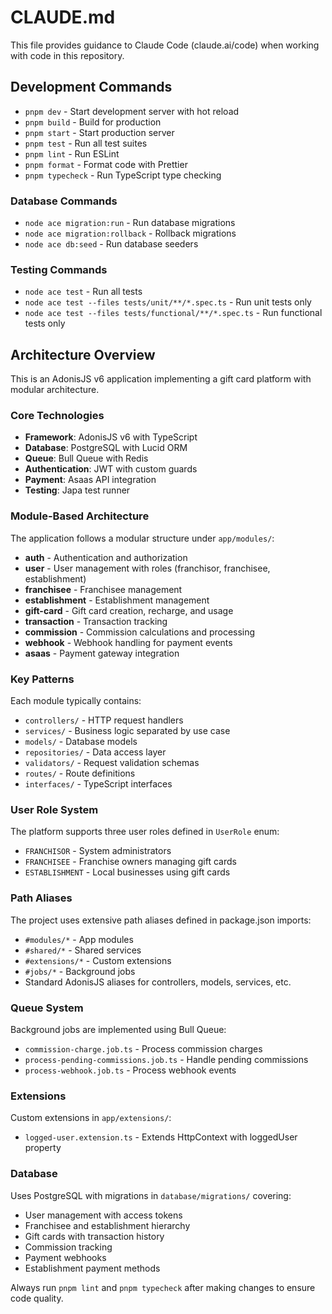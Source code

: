 # CLAUDE.md

This file provides guidance to Claude Code (claude.ai/code) when working with code in this repository.

## Development Commands

- `pnpm dev` - Start development server with hot reload
- `pnpm build` - Build for production
- `pnpm start` - Start production server
- `pnpm test` - Run all test suites
- `pnpm lint` - Run ESLint
- `pnpm format` - Format code with Prettier
- `pnpm typecheck` - Run TypeScript type checking

### Database Commands

- `node ace migration:run` - Run database migrations
- `node ace migration:rollback` - Rollback migrations
- `node ace db:seed` - Run database seeders

### Testing Commands

- `node ace test` - Run all tests
- `node ace test --files tests/unit/**/*.spec.ts` - Run unit tests only
- `node ace test --files tests/functional/**/*.spec.ts` - Run functional tests only

## Architecture Overview

This is an AdonisJS v6 application implementing a gift card platform with modular architecture.

### Core Technologies

- **Framework**: AdonisJS v6 with TypeScript
- **Database**: PostgreSQL with Lucid ORM
- **Queue**: Bull Queue with Redis
- **Authentication**: JWT with custom guards
- **Payment**: Asaas API integration
- **Testing**: Japa test runner

### Module-Based Architecture

The application follows a modular structure under `app/modules/`:

- **auth** - Authentication and authorization
- **user** - User management with roles (franchisor, franchisee, establishment)
- **franchisee** - Franchisee management
- **establishment** - Establishment management
- **gift-card** - Gift card creation, recharge, and usage
- **transaction** - Transaction tracking
- **commission** - Commission calculations and processing
- **webhook** - Webhook handling for payment events
- **asaas** - Payment gateway integration

### Key Patterns

Each module typically contains:
- `controllers/` - HTTP request handlers
- `services/` - Business logic separated by use case
- `models/` - Database models
- `repositories/` - Data access layer
- `validators/` - Request validation schemas
- `routes/` - Route definitions
- `interfaces/` - TypeScript interfaces

### User Role System

The platform supports three user roles defined in `UserRole` enum:
- `FRANCHISOR` - System administrators
- `FRANCHISEE` - Franchise owners managing gift cards
- `ESTABLISHMENT` - Local businesses using gift cards

### Path Aliases

The project uses extensive path aliases defined in package.json imports:
- `#modules/*` - App modules
- `#shared/*` - Shared services
- `#extensions/*` - Custom extensions
- `#jobs/*` - Background jobs
- Standard AdonisJS aliases for controllers, models, services, etc.

### Queue System

Background jobs are implemented using Bull Queue:
- `commission-charge.job.ts` - Process commission charges
- `process-pending-commissions.job.ts` - Handle pending commissions
- `process-webhook.job.ts` - Process webhook events

### Extensions

Custom extensions in `app/extensions/`:
- `logged-user.extension.ts` - Extends HttpContext with loggedUser property

### Database

Uses PostgreSQL with migrations in `database/migrations/` covering:
- User management with access tokens
- Franchisee and establishment hierarchy
- Gift cards with transaction history
- Commission tracking
- Payment webhooks
- Establishment payment methods

Always run `pnpm lint` and `pnpm typecheck` after making changes to ensure code quality.